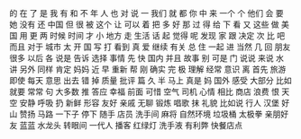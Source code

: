 的
在
了
是
我
有
和
不
年
人
也
对
说
一
我们
就
都
你
中
来
一个
个
他们
会
要
她
没有
还
中国
但
很
被
这个
让
可以
着
把
多
好
那
过
得
给
下
看
又
这些
做
美国
用
更
两
时候
时间
才
小
地方
走
生活
话
起
觉得
呢
发现
家
跟
决定
次
比
吧
而且
对于
城市
太
开
国
写
打
看到
真
爱
继续
有关
总
住
一起
进
当然
几
回
朋友
很多
以后
各
说是
告诉
选择
事情
先
快
国内
并且
故事
别
可是
门
说说
来说
水
讲
另外
同样
肯定
妈妈
近
早
重新
帮
刚
确实
完
极
理解
经常
意识
离
首先
旅游
即使
每天
意思
出去
错
掉
质量
批评
篇
久
半
马上
真是
妈
国外
感受
大部分
比如
就要
常常
句
大多数
推
答应
幸福
前面
可惜
空气
司机
心情
相比
商店
浪费
恨
天空
安静
呼吸
扔
新鲜
形容
友好
亲戚
无聊
锻炼
唱歌
抹
礼貌
比如说
行人
汉堡
好山
赞扬
马路
一下子
停下
随手
店员
洗手间
麻将
自然环境
垃圾桶
太极拳
亲朋好友
蓝蓝
水龙头
转眼间
一代人
播客
红绿灯
洗手液
有利弊
快餐店点
